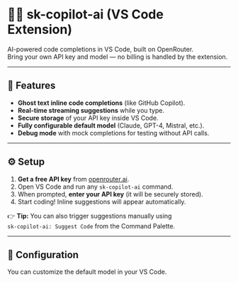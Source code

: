 # 🧑‍💻 sk-copilot-ai (VS Code Extension)

AI-powered code completions in VS Code, built on OpenRouter.  
Bring your own API key and model — no billing is handled by the extension.

---

## 🚀 Features

- **Ghost text inline code completions** (like GitHub Copilot).
- **Real-time streaming suggestions** while you type.
- **Secure storage** of your API key inside VS Code.
- **Fully configurable default model** (Claude, GPT-4, Mistral, etc.).
- **Debug mode** with mock completions for testing without API calls.

---

## ⚙️ Setup

1. **Get a free API key** from [openrouter.ai](https://openrouter.ai).
2. Open VS Code and run any `sk-copilot-ai` command.
3. When prompted, **enter your API key** (it will be securely stored).
4. Start coding! Inline suggestions will appear automatically.

👉 **Tip:** You can also trigger suggestions manually using  
`sk-copilot-ai: Suggest Code` from the Command Palette.

---

## 🔧 Configuration

You can customize the default model in your VS Code.